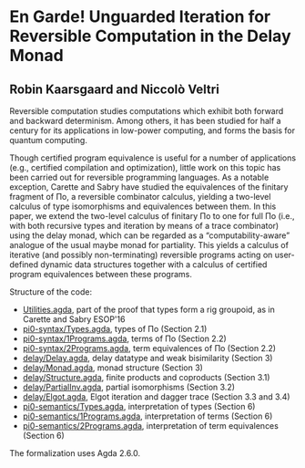 # En Garde! Unguarded Iteration for Reversible Computation in the Delay Monad

## Robin Kaarsgaard and Niccolò Veltri

Reversible computation studies computations which exhibit both forward
and backward determinism. Among others, it has been studied for half a
century for its applications in low-power computing, and forms the
basis for quantum computing.

Though certified program equivalence is useful for a number of
applications (e.g., certified compilation and optimization), little
work on this topic has been carried out for reversible programming
languages. As a notable exception, Carette and Sabry have studied the
equivalences of the finitary fragment of Πo, a reversible combinator
calculus, yielding a two-level calculus of type isomorphisms and
equivalences between them. In this paper, we extend the two-level
calculus of finitary Πo to one for full Πo (i.e., with both recursive
types and iteration by means of a trace combinator) using the delay
monad, which can be regarded as a “computability-aware” analogue of
the usual maybe monad for partiality. This yields a calculus of
iterative (and possibly non-terminating) reversible programs acting on
user-defined dynamic data structures together with a calculus of
certified program equivalences between these programs.

Structure of the code:
- [Utilities.agda](https://github.com/niccoloveltri/pi0-agda/blob/master/code/Utilities.agda), part of the proof that types form a
rig groupoid, as in Carette and Sabry ESOP'16
- [pi0-syntax/Types.agda](https://github.com/niccoloveltri/pi0-agda/blob/master/code/pi0-syntax/Types.agda), types of Πo (Section 2.1)
- [pi0-syntax/1Programs.agda](https://github.com/niccoloveltri/pi0-agda/blob/master/code/pi0-syntax/1Programs.agda), terms of Πo (Section 2.2)
- [pi0-syntax/2Programs.agda](https://github.com/niccoloveltri/pi0-agda/blob/master/code/pi0-syntax/2Programs.agda), term equivalences of Πo
(Section 2.2)
- [delay/Delay.agda](https://github.com/niccoloveltri/pi0-agda/blob/master/code/delay/Delay.agda), delay datatype and weak bisimilarity (Section
  3) 
- [delay/Monad.agda](https://github.com/niccoloveltri/pi0-agda/blob/master/code/delay/Monad.agda), monad structure (Section 3) 
- [delay/Structure.agda](https://github.com/niccoloveltri/pi0-agda/blob/master/code/delay/Structure.agda), finite products and coproducts
(Section 3.1)
- [delay/PartialInv.agda](https://github.com/niccoloveltri/pi0-agda/blob/master/code/delay/PartialInv.agda), partial isomorphisms (Section 3.2)
- [delay/Elgot.agda](https://github.com/niccoloveltri/pi0-agda/blob/master/code/delay/Elgot.agda), Elgot iteration and dagger trace (Section 3.3
and 3.4)
- [pi0-semantics/Types.agda](https://github.com/niccoloveltri/pi0-agda/blob/master/code/pi0-semantics/Types.agda), interpretation of types (Section 6) 
- [pi0-semantics/1Programs.agda](https://github.com/niccoloveltri/pi0-agda/blob/master/code/pi0-semantics/1Programs.agda), interpretation of terms
  (Section 6) 
- [pi0-semantics/2Programs.agda](https://github.com/niccoloveltri/pi0-agda/blob/master/code/pi0-semantics/2Programs.agda), interpretation of term
equivalences (Section 6)

The formalization uses Agda 2.6.0.
